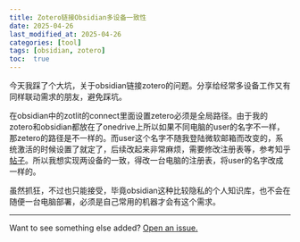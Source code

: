 ```yaml
---
title: Zotero链接Obsidian多设备一致性
date: 2025-04-26
last_modified_at: 2025-04-26
categories: [tool]
tags: [obsidian, zotero]
toc:  true
---
```


今天我踩了个大坑，关于obsidian链接zotero的问题。分享给经常多设备工作又有同样联动需求的朋友，避免踩坑。

在obsidian中的zotlit的connect里面设置zetero必须是全局路径。由于我的zotero和obsidian都放在了onedrive上所以如果不同电脑的user的名字不一样，那zetero的路径是不一样的。而user这个名字不随我登陆微软邮箱而改变的，系统激活的时候设置了就定了，后续改起来非常麻烦，需要修改注册表等，参考知乎[帖子](https://zhuanlan.zhihu.com/p/509804656)。所以我想实现两设备的一致，得改一台电脑的注册表，将user的名字改成一样的。

虽然抓狂，不过也只能接受，毕竟obsidian这种比较隐私的个人知识库，也不会在随便一台电脑部署，必须是自己常用的机器才会有这个需求。

---

Want to see something else added? <a href="https://github.com/MingshuoXu/MingshuoXu.github.io/issues/new">Open an issue.</a>

[^fn-sample_footnote]: Handy! Now click the return link to go back.
